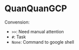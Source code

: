 # QuanQuanGCP

Convension:

- `>>`: Need manual attention
- `#`: Task
- `None`: Command to google shell
